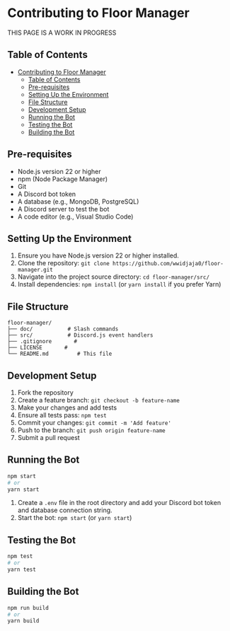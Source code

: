 # Contributing to Floor Manager

THIS PAGE IS A WORK IN PROGRESS

## Table of Contents

- [Contributing to Floor Manager](#contributing-to-floor-manager)
  - [Table of Contents](#table-of-contents)
  - [Pre-requisites](#pre-requisites)
  - [Setting Up the Environment](#setting-up-the-environment)
  - [File Structure](#file-structure)
  - [Development Setup](#development-setup)
  - [Running the Bot](#running-the-bot)
  - [Testing the Bot](#testing-the-bot)
  - [Building the Bot](#building-the-bot)

## Pre-requisites

- Node.js version 22 or higher
- npm (Node Package Manager)
- Git
- A Discord bot token
- A database (e.g., MongoDB, PostgreSQL)
- A Discord server to test the bot
- A code editor (e.g., Visual Studio Code)

## Setting Up the Environment

1. Ensure you have Node.js version 22 or higher installed.
2. Clone the repository: `git clone https://github.com/wwidjaja0/floor-manager.git`
3. Navigate into the project source directory: `cd floor-manager/src/`
4. Install dependencies: `npm install` (or `yarn install` if you prefer Yarn)

## File Structure

```text
floor-manager/
├── doc/           # Slash commands
├── src/           # Discord.js event handlers
├── .gitignore       # 
├── LICENSE       # 
└── README.md         # This file
```

## Development Setup

1. Fork the repository
2. Create a feature branch: `git checkout -b feature-name`
3. Make your changes and add tests
4. Ensure all tests pass: `npm test`
5. Commit your changes: `git commit -m 'Add feature'`
6. Push to the branch: `git push origin feature-name`
7. Submit a pull request

## Running the Bot

```bash
npm start
# or
yarn start
```

1. Create a `.env` file in the root directory and add your Discord bot token and database connection string.
2. Start the bot: `npm start` (or `yarn start`)

## Testing the Bot

```bash
npm test
# or
yarn test
```

## Building the Bot

```bash
npm run build
# or
yarn build
```
